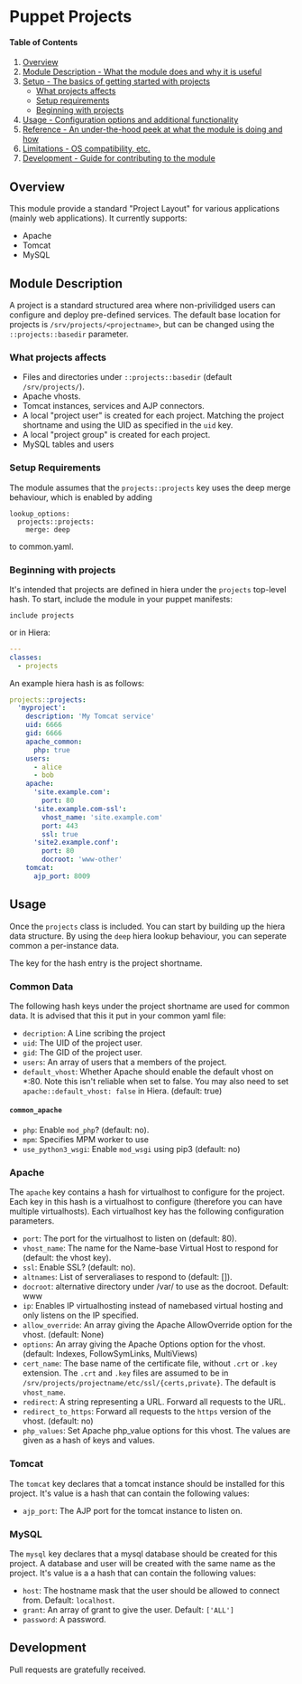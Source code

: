 # Puppet Projects

#### Table of Contents

1. [Overview](#overview)
2. [Module Description - What the module does and why it is useful](#module-description)
3. [Setup - The basics of getting started with projects](#setup)
    * [What projects affects](#what-projects-affects)
    * [Setup requirements](#setup-requirements)
    * [Beginning with projects](#beginning-with-projects)
4. [Usage - Configuration options and additional functionality](#usage)
5. [Reference - An under-the-hood peek at what the module is doing and how](#reference)
5. [Limitations - OS compatibility, etc.](#limitations)
6. [Development - Guide for contributing to the module](#development)

## Overview

This module provide a standard "Project Layout" for various applications (mainly web applications). It currently supports:

* Apache
* Tomcat
* MySQL

## Module Description

A project is a standard structured area where non-privilidged users can
configure and deploy pre-defined services.  The default base location for
projects is `/srv/projects/<projectname>`, but can be changed using the
`::projects::basedir` parameter.

### What projects affects

* Files and directories under `::projects::basedir` (default `/srv/projects/`).
* Apache vhosts.
* Tomcat instances, services and AJP connectors.
* A local "project user" is created for each project. Matching the project shortname and using the UID as specified in the `uid` key.
* A local "project group" is created for each project.
* MySQL tables and users

### Setup Requirements

The module assumes that the `projects::projects` key uses the deep merge behaviour, which is enabled by adding

```
lookup_options:
  projects::projects:
    merge: deep
```

to common.yaml.

### Beginning with projects


It's intended that projects are defined in hiera under the `projects` top-level hash. To start, include the module in your puppet manifests:

```
include projects
```

or in Hiera:

```yaml
---
classes:
  - projects
```

An example hiera hash is as follows:

```yaml
projects::projects:
  'myproject':
    description: 'My Tomcat service'
    uid: 6666
    gid: 6666
    apache_common:
      php: true
    users:
      - alice
      - bob
    apache:
      'site.example.com':
        port: 80
      'site.example.com-ssl':
        vhost_name: 'site.example.com'
        port: 443
        ssl: true
      'site2.example.conf':
        port: 80
        docroot: 'www-other'
    tomcat:
      ajp_port: 8009
```


## Usage


Once the `projects` class is included. You can start by building up the hiera data structure. By using the `deep` hiera lookup behaviour, you can seperate common a per-instance data.

The key for the hash entry is the project shortname.

### Common Data

The following hash keys under the project shortname are used for common data. It is advised that this it put in your common yaml file:

* `decription`: A Line scribing the project
* `uid`: The UID of the project user. 
* `gid`: The GID of the project user.
* `users`: An array of users that a members of the project.
* `default_vhost`: Whether Apache should enable the default vhost on *:80. Note this isn't reliable when set to false. You may also need to set `apache::default_vhost: false` in Hiera. (default: true)

#### `common_apache`

* `php`: Enable `mod_php`? (default: no).
* `mpm`: Specifies MPM worker to use
* `use_python3_wsgi`: Enable `mod_wsgi` using pip3 (default: no)

### Apache

The `apache` key contains a hash for virtualhost to configure for the project. Each key in this hash is a virtualhost to configure (therefore you can have multiple virtualhosts). Each virtualhost key has the following configuration parameters.

* `port`: The port for the virtualhost to listen on (default: 80).
* `vhost_name`: The name for the Name-base Virtual Host to respond for (default: the vhost key).
* `ssl`: Enable SSL? (default: no).
* `altnames`: List of serveraliases to respond to (default: []).
* `docroot`: alternative directory under <basedir>/var/ to use as the docroot. Default: www
* `ip`: Enables IP virtualhosting instead of namebased virtual hosting and only listens on the IP specified.
* `allow_override`: An array giving the Apache AllowOverride option for the vhost. (default: None)
* `options`: An array giving the Apache Options option for the vhost. (default: Indexes, FollowSymLinks, MultiViews)
* `cert_name`: The base name of the certificate file, without `.crt` or `.key` extension. The `.crt` and `.key` files are assumed to be in `/srv/projects/projectname/etc/ssl/{certs,private}`. The default is `vhost_name`.
* `redirect`: A string representing a URL. Forward all requests to the URL.
* `redirect_to_https`: Forward all requests to the `https` version of the vhost. (default: no)
* `php_values`: Set Apache php_value options for this vhost. The values are given as a hash of keys and values.


### Tomcat

The `tomcat` key declares that a tomcat instance should be installed for this project. It's value is a hash that can contain the following values:

* `ajp_port`: The AJP port for the tomcat instance to listen on.


### MySQL

The `mysql` key declares that a mysql database should be created for this project. A database and user will be created with the same name as the project. It's value is a a hash that can contain the following values:

* `host`: The hostname mask that the user should be allowed to connect from. Default: `localhost`.
* `grant`: An array of grant to give the user. Default: `['ALL']`
* `password`: A password.


## Development

Pull requests are gratefully received.
